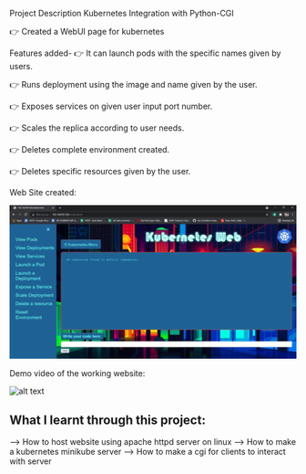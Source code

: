 Project Description
Kubernetes Integration with Python-CGI

👉 Created a WebUI page for kubernetes

 Features added-
👉 It can launch pods with the specific names given by users. 

👉 Runs deployment using the image and name given by the user. 

👉 Exposes services on given user input port number. 

👉 Scales the replica according to user needs. 

👉 Deletes complete environment created. 

👉 Deletes specific resources given by the user. 



Web Site created:

![alt text](https://github.com/shiv0112/kubernetes_webUI/blob/main/media/Screenshot%202022-07-12%20194013.png)

Demo video of the working website:

![alt text](https://github.com/shiv0112/kubernetes_webUI/blob/main/media/1624986736325.gif)
 
 ## What I learnt through this project:
 
 --> How to host website using apache httpd server on linux 
 --> How to make a kubernetes minikube server
 --> How to make a cgi for clients to interact with server
